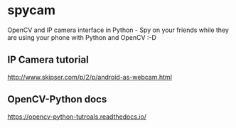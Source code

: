 # spycam
OpenCV and IP camera interface in Python - Spy on your friends while they are using your phone with Python and OpenCV :-D

## IP Camera tutorial
http://www.skipser.com/p/2/p/android-as-webcam.html

## OpenCV-Python docs
https://opencv-python-tutroals.readthedocs.io/
